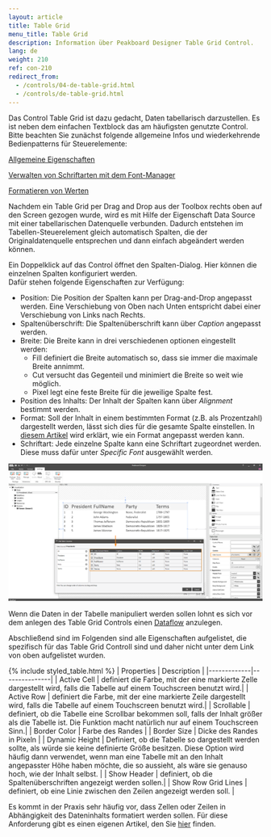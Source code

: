 ```yaml
---
layout: article
title: Table Grid   
menu_title: Table Grid
description: Information über Peakboard Designer Table Grid Control.
lang: de
weight: 210
ref: con-210
redirect_from:
  - /controls/04-de-table-grid.html
  - /controls/de-table-grid.html
---
```


Das Control Table Grid ist dazu gedacht, Daten tabellarisch darzustellen. Es ist neben dem einfachen Textblock das am häufigsten genutzte Control. 
Bitte beachten Sie zunächst folgende allgemeine Infos und wiederkehrende Bedienpatterns für Steuerelemente:

[Allgemeine Eigenschaften](/controls/01-de-allgemeine-eigenschaften.html)

[Verwalten von Schriftarten mit dem Font-Manager](/misc/04-de-fonts.html)

[Formatieren von Werten](/misc/03-de-formatieren-von-Werten.html)

Nachdem ein Table Grid per Drag and Drop aus der Toolbox rechts oben auf den Screen gezogen wurde, wird es mit Hilfe der Eigenschaft Data Source mit einer tabellarischen Datenquelle verbunden. 
Dadurch entstehen im Tabellen-Steuerelement gleich automatisch Spalten, die der Originaldatenquelle entsprechen und dann einfach abgeändert werden können. 


Ein Doppelklick auf das Control öffnet den Spalten-Dialog. Hier können die einzelnen Spalten konfiguriert werden.  
Dafür stehen folgende Eigenschaften zur Verfügung:

* Position: Die Position der Spalten kann per Drag-and-Drop angepasst werden. Eine Verschiebung von Oben nach Unten entspricht dabei einer Verschiebung von Links nach Rechts.
* Spaltenüberschrift: Die Spaltenüberschrift kann über *Caption* angepasst werden.
* Breite: Die Breite kann in drei verschiedenen optionen eingestellt werden:
	* Fill definiert die Breite automatisch so, dass sie immer die maximale Breite annimmt. 
	* Cut versucht das Gegenteil und minimiert die Breite so weit wie möglich.
	* Pixel legt eine feste Breite für die jeweilige Spalte fest.
* Position des Inhalts: Der Inhalt der Spalten kann über *Alignment* bestimmt werden.
* Format: Soll der Inhalt in einem bestimmten Format (z.B. als Prozentzahl) dargestellt werden, lässt sich dies für die gesamte Spalte einstellen. In [diesem Artikel](https://help.peakboard.com/misc/de-formatieren-von-Werten.html) wird erklärt, wie ein Format angepasst werden kann.
* Schriftart: Jede einzelne Spalte kann eine Schriftart zugeordnet werden. Diese muss dafür unter *Specific Font* ausgewählt werden.

![image_1](/assets/images/Controls/Table-Grid/ControlsTableGrid01.png)


Wenn die Daten in der Tabelle manipuliert werden sollen lohnt es sich vor dem anlegen des Table Grid Controls einen [Dataflow](https://help.peakboard.com/dataflows/de-erste-schritte.html) anzulegen.


Abschließend sind im Folgenden sind alle Eigenschaften aufgelistet, die spezifisch für das Table Grid Controll sind und daher nicht unter dem Link von oben aufgelistet wurden.

{% include styled_table.html %}
| Properties  |	Description |
|-------------|---------------|
| Active Cell |	 definiert die Farbe, mit der eine markierte Zelle dargestellt wird, falls die Tabelle auf einem Touchscreen benutzt wird.|
| Active Row  |	definiert die Farbe, mit der eine markierte Zeile dargestellt wird, falls die Tabelle auf einem Touchscreen benutzt wird.|
| Scrollable  |	 definiert, ob die Tabelle eine Scrollbar bekommen soll, falls der Inhalt größer als die Tabelle ist. Die Funktion macht natürlich nur auf einem Touchscreen Sinn.|
| Border Color |	Farbe des Randes |
| Border Size |		Dicke des Randes in Pixeln |
| Dynamic Height |	Definiert, ob die Tabelle so dargestellt werden sollte, als würde sie keine definierte Größe besitzen. Diese Option wird häufig dann verwendet, wenn man eine Tabelle mit an den Inhalt angepasster Höhe haben möchte, die so aussieht, als wäre sie genauso hoch, wie der Inhalt selbst. |
| Show Header |	definiert, ob die Spaltenüberschriften angezeigt werden sollen.|
| Show Row Grid Lines |	definiert, ob eine Linie zwischen den Zeilen angezeigt werden soll. |


Es kommt in der Praxis sehr häufig vor, dass Zellen oder Zeilen  in Abhängigkeit des Dateninhalts formatiert werden sollen. Für diese Anforderung gibt es einen eigenen Artikel, den Sie [hier](/scripting/05-de-formatieren.html) finden.